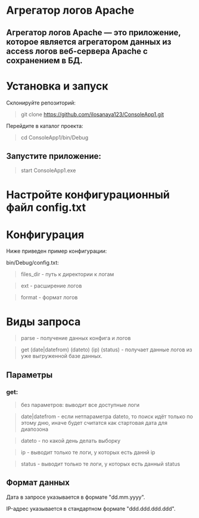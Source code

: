 # Агрегатор логов Apache

## Агрегатор логов Apache — это приложение, которое является агрегатором данных из access логов веб-сервера Apache с сохранением в БД.

# Установка и запуск
Склонируйте репозиторий:

>git clone https://github.com/ilosanaya123/ConsoleApp1.git

Перейдите в каталог проекта:

>cd ConsoleApp1/bin/Debug

## Запустите приложение:
> start ConsoleApp1.exe


# Настройте конфигурационный файл config.txt

# Конфигурация
Ниже приведен пример конфигурации:

bin/Debug/config.txt:
>files_dir - путь к директории к логам

>ext - расширение логов

>format - формат логов


# Виды запроса

>parse - получение данных конфига и логов

>get (date|datefrom) (dateto) (ip) (status) - получает данные логов из уже выгруженной базе данных.


## Параметры
### get:
> без параметров: выводит все доступные логи

> date|datefrom - если нетпараметра dateto, то поиск идёт только по этому дню, иначе будет считатся как стартовая дата для диапозона

>dateto - по какой день делать выборку

>ip - выводит только те логи, у которых есть даннй ip

>status - выводит только те логи, у которых есть данный status



## Формат данных
Дата в запросе указывается в формате "dd.mm.yyyy". 


IP-адрес указывается в стандартном формате "ddd.ddd.ddd.ddd".


